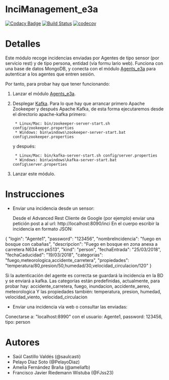 # InciManagement_e3a
[![Codacy Badge](https://api.codacy.com/project/badge/Grade/6f1eae5c3b7749a3ba299ae6c548e3a9)](https://app.codacy.com/app/ameliafb/InciManager_e3a?utm_source=github.com&amp;utm_medium=referral&amp;utm_content=Arquisoft/InciManager_e3a&amp;utm_campaign=Badge_Grade)
[![Build Status](https://travis-ci.org/Arquisoft/InciManager_e3a.svg?branch=master)](https://travis-ci.org/Arquisoft/InciManager_e3a)
[![codecov](https://codecov.io/gh/Arquisoft/InciManager_e3a/branch/master/graph/badge.svg)](https://codecov.io/gh/Arquisoft/InciManager_e3a)

# Detalles

Este módulo recoge incidencias enviadas por Agentes de tipo sensor (por servicio rest) y de tipo persona, entidad (vía formu
lario web).
Funciona con una base de datos MongoDB, y conecta con el módulo [Agents_e3a](https://github.com/Arquisoft/Agents_e3a.git) para autenticar a los agentes que entren sesión.

Por tanto, para probar hay que tener funcionando:
1. Lanzar el módulo [Agents_e3a](https://github.com/Arquisoft/Agents_e3a.git).
2. Desplegar [Kafka](https://kafka.apache.org/quickstart). Para lo que hay que arrancar primero Apache Zookeeper y después Apache Kafka, de esta forma ejecutaremos desde el directorio apache-kafka primero:
		
		* Linux/Mac: bin/zookeeper-server-start.sh config/zookeeper.properties
		* Windows: bin\windows\zookeeper-server-start.bat config\zookeeper.properties

	y después:

		* Linux/Mac: bin/kafka-server-start.sh config/server.properties
   		* Windows: bin\windows\kafka-server-start.bat config\server.properties

3. Lanzar este módulo.

# Instrucciones

- Enviar una incidencia desde un sensor:

  Desde el Advanced Rest Cliente de Google (por ejemplo) enviar una petición post a al url: http://localhost:8090/inci
En el cuerpo escribir la incidencia en formato JSON:

{
  "login": "Agente1",
  "password": "123456",
  "nombreIncidencia": "fuego en bosque con cabañas",
  "descripcion": "Fuego en bosque en zona anexa a carretera N634 en pk513",
  "kind": "person",
  "fechaEntrada": "25/03/2018",
  "fechaCaducidad": "19/03/2018",
  "categorias": "fuego,meteorologica,accidente_carretera",
  "propiedades": "temperatura/80,presion/50,humedad/30,velocidad_circulacion/120"
}

Si la autenticación del agente es correcta se guardará la incidencia en la BD y se enviará a kafka.
Las categorías están predefinidas, actualmente, para probar hay: accidente_carretera, fuego, inundacion, accidente_aereo, 
meteorologica
Y las propiedades también: temperatura, presion, humedad, velocidad_viento, velocidad_circulacion
	

- Enviar una incidencia vía web o consultar las enviadas:

Conectarse a: "localhost:8990" con el usuario: Agente1, password: 123456, tipo: person


# Autores
- Saúl Castillo Valdés (@saulcasti)
- Pelayo Díaz Soto (@PelayoDiaz)
- Amelia Fernández Braña (@ameliafb)
- Francisco Javier Riedemann Wistuba (@FJss23)

